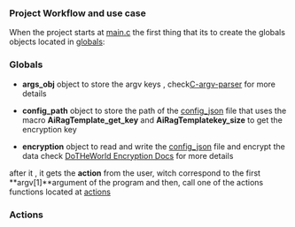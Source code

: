 
### Project Workflow and use case

When the project starts at [main.c](/src/main.c) the first thing that its to create the 
globals objects located in [globals](/src/globals.main_obj.c): 
### Globals 
- **args_obj** object to store the argv keys , check[C-argv-parser](https://github.com/OUIsolutions/C-argv-parser)
for more details

- **config_path** object to store the path of the [config_json](/docs/json_model_config.md) file
    that uses the macro **AiRagTemplate_get_key** and **AiRagTemplatekey_size** to get the encryption key

- **encryption** object to read and write the [config_json](/docs/json_model_config.md) file and encrypt the data
  check [DoTHeWorld Encryption Docs](https://github.com/OUIsolutions/DoTheWorld/blob/main/docs/encryption.md) for more details


after it , it gets the **action** from the user,  witch correspond to the first **argv[1]**argument of the program
and then, call one of the actions functions located at [actions](/src/actions/)

### Actions
